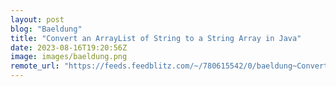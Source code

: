 ```yaml
---
layout: post
blog: "Baeldung"
title: "Convert an ArrayList of String to a String Array in Java"
date: 2023-08-16T19:20:56Z
image: images/baeldung.png
remote_url: "https://feeds.feedblitz.com/~/780615542/0/baeldung~Convert-an-ArrayList-of-String-to-a-String-Array-in-Java"
---
```

